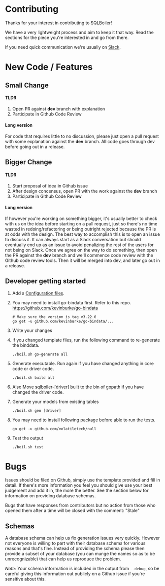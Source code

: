 # Contributing

Thanks for your interest in contributing to SQLBoiler!

We have a very lightweight process and aim to keep it that way.
Read the sections for the piece you're interested in and go from
there.

If you need quick communication we're usually on [Slack](https://sqlboiler.from-the.cloud).

# New Code / Features

## Small Change

#### TLDR

1. Open PR against **dev** branch with explanation
1. Participate in Github Code Review

#### Long version

For code that requires little to no discussion, please just open a pull request with some
explanation against the **dev** branch. All code goes through dev before going out in a release.

## Bigger Change

#### TLDR

1. Start proposal of idea in Github issue
1. After design concensus, open PR with the work against the **dev** branch
1. Participate in Github Code Review

#### Long version

If however you're working on something bigger, it's usually better to check with us on the idea
before starting on a pull request, just so there's no time wasted in redoing/refactoring or being
outright rejected because the PR is at odds with the design. The best way to accomplish this is to
open an issue to discuss it. It can always start as a Slack conversation but should eventually end
up as an issue to avoid penalizing the rest of the users for not being on Slack. Once we agree on
the way to do something, then open the PR against the **dev** branch and we'll commence code review
with the Github code review tools. Then it will be merged into dev, and later go out in a release.

## Developer getting started

1. Add a [Configuration files](https://github.com/razor-1/sqlboiler#configuration).
1. You may need to install go-bindata first. Refer to this repo. https://github.com/kevinburke/go-bindata

   ```
   # Make sure the version is tag v3.22.0
   go get -u github.com/kevinburke/go-bindata/...
   ```

1. Write your changes
1. If you changed template files, run the following command to re-generate the binddata.

   ```
   ./boil.sh go-generate all
   ```

1. Generate executable. Run again if you have changed anything in core code or driver code.
   ```
   ./boil.sh build all
   ```

1. Also Move sqlboiler-[driver] built to the bin of gopath if you have changed the driver code.

1. Generate your models from existing tables

   ```
   ./boil.sh gen [driver]
   ```

1. You may need to install following package before able to run the tests.

   ```
   go get -u github.com/volatiletech/null
   ```

1. Test the output

   ```
   ./boil.sh test
   ```


# Bugs

Issues should be filed on Github, simply use the template provided and fill in detail. If there's
more information you feel you should give use your best judgement and add it in, the more the better.
See the section below for information on providing database schemas.

Bugs that have responses from contributors but no action from those who opened them after a time
will be closed with the comment: "Stale"

## Schemas

A database schema can help us fix generation issues very quickly. However not everyone is willing to part
with their database schema for various reasons and that's fine. Instead of providing the schema please
then provide a subset of your database (you can munge the names so as to be unrecognizable) that can
help us reproduce the problem.

_Note:_ Your schema information is included in the output from `--debug`, so be careful giving this
information out publicly on a Github issue if you're sensitive about this.
